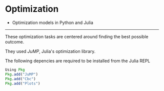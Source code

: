 # Optimization
- Optimization models in Python and Julia
<hr>

These optimization tasks are centered around finding the best possible outcome.

They used *JuMP*, Julia's optimization library.


The following depencies are required to be installed from the Julia REPL

```julia
Using Pkg
Pkg.add("JuMP")
Pkg.add("Cbc")
Pkg.add("Plots")
```

